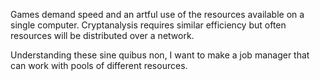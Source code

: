 Games demand speed and an artful use of the resources available on a single computer. Cryptanalysis requires similar efficiency but often resources will be distributed over a network.

Understanding these sine quibus non, I want to make a job manager that can work with pools of different resources.